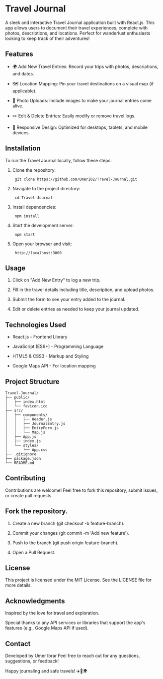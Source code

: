 # Travel Journal

A sleek and interactive Travel Journal application built with React.js. This app allows users to document their travel experiences, complete with photos, descriptions, and locations. Perfect for wanderlust enthusiasts looking to keep track of their adventures!

## Features

* 🌍 Add New Travel Entries: Record your trips with photos, descriptions, and dates.

* 🗺️ Location Mapping: Pin your travel destinations on a visual map (if applicable).

* 📸 Photo Uploads: Include images to make your journal entries come alive.

* ✏️ Edit & Delete Entries: Easily modify or remove travel logs.

* 📱 Responsive Design: Optimized for desktops, tablets, and mobile devices.

## Installation

To run the Travel Journal locally, follow these steps:

1. Clone the repository:

        git clone https://github.com/UmerI02/Travel-Journal.git

2. Navigate to the project directory:

        cd Travel-Journal

3. Install dependencies:

        npm install

4. Start the development server:

        npm start

5. Open your browser and visit:

        http://localhost:3000

## Usage

1. Click on "Add New Entry" to log a new trip.

2. Fill in the travel details including title, description, and upload photos.

3. Submit the form to see your entry added to the journal.

4. Edit or delete entries as needed to keep your journal updated.

## Technologies Used

* React.js - Frontend Library

* JavaScript (ES6+) - Programming Language

* HTML5 & CSS3 - Markup and Styling

* Google Maps API - For location mapping 

## Project Structure

    Travel-Journal/  
    ├── public/  
    │   ├── index.html  
    │   └── favicon.ico  
    ├── src/  
    │   ├── components/  
    │   │   ├── Header.js  
    │   │   ├── JournalEntry.js  
    │   │   ├── EntryForm.js  
    │   │   └── Map.js  
    │   ├── App.js  
    │   ├── index.js  
    │   └── styles/  
    │       └── App.css  
    ├── .gitignore  
    ├── package.json  
    └── README.md  

## Contributing

Contributions are welcome! Feel free to fork this repository, submit issues, or create pull requests.

## Fork the repository.

1. Create a new branch (git checkout -b feature-branch).

2. Commit your changes (git commit -m 'Add new feature').

3. Push to the branch (git push origin feature-branch).

4. Open a Pull Request.

## License

This project is licensed under the MIT License. See the LICENSE file for more details.

## Acknowledgments

Inspired by the love for travel and exploration.

Special thanks to any API services or libraries that support the app's features (e.g., Google Maps API if used).

## Contact

Developed by Umer Ibrar 
Feel free to reach out for any questions, suggestions, or feedback!

Happy journaling and safe travels! ✈️📓🌍

